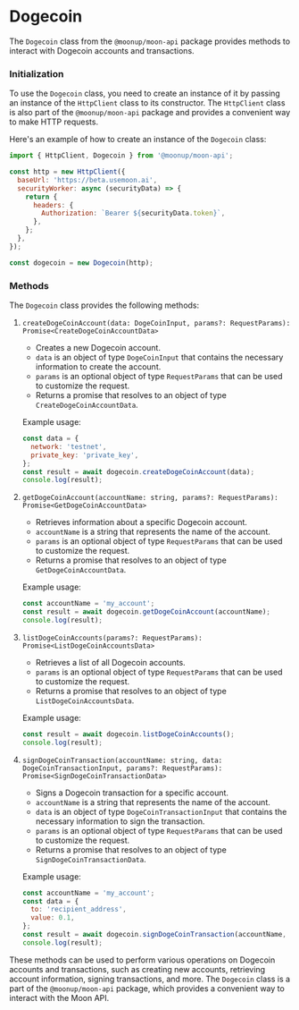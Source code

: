 # Dogecoin

The `Dogecoin` class from the `@moonup/moon-api` package provides methods to interact with Dogecoin accounts and transactions.

### Initialization

To use the `Dogecoin` class, you need to create an instance of it by passing an instance of the `HttpClient` class to its constructor. The `HttpClient` class is also part of the `@moonup/moon-api` package and provides a convenient way to make HTTP requests.

Here's an example of how to create an instance of the `Dogecoin` class:

```javascript
import { HttpClient, Dogecoin } from '@moonup/moon-api';

const http = new HttpClient({
  baseUrl: 'https://beta.usemoon.ai',
  securityWorker: async (securityData) => {
    return {
      headers: {
        Authorization: `Bearer ${securityData.token}`,
      },
    };
  },
});

const dogecoin = new Dogecoin(http);
```

### Methods

The `Dogecoin` class provides the following methods:

1.  `createDogeCoinAccount(data: DogeCoinInput, params?: RequestParams): Promise<CreateDogeCoinAccountData>`

    * Creates a new Dogecoin account.
    * `data` is an object of type `DogeCoinInput` that contains the necessary information to create the account.
    * `params` is an optional object of type `RequestParams` that can be used to customize the request.
    * Returns a promise that resolves to an object of type `CreateDogeCoinAccountData`.

    Example usage:

    ```javascript
    const data = {
      network: 'testnet',
      private_key: 'private_key',
    };
    const result = await dogecoin.createDogeCoinAccount(data);
    console.log(result);
    ```
2.  `getDogeCoinAccount(accountName: string, params?: RequestParams): Promise<GetDogeCoinAccountData>`

    * Retrieves information about a specific Dogecoin account.
    * `accountName` is a string that represents the name of the account.
    * `params` is an optional object of type `RequestParams` that can be used to customize the request.
    * Returns a promise that resolves to an object of type `GetDogeCoinAccountData`.

    Example usage:

    ```javascript
    const accountName = 'my_account';
    const result = await dogecoin.getDogeCoinAccount(accountName);
    console.log(result);
    ```
3.  `listDogeCoinAccounts(params?: RequestParams): Promise<ListDogeCoinAccountsData>`

    * Retrieves a list of all Dogecoin accounts.
    * `params` is an optional object of type `RequestParams` that can be used to customize the request.
    * Returns a promise that resolves to an object of type `ListDogeCoinAccountsData`.

    Example usage:

    ```javascript
    const result = await dogecoin.listDogeCoinAccounts();
    console.log(result);
    ```
4.  `signDogeCoinTransaction(accountName: string, data: DogeCoinTransactionInput, params?: RequestParams): Promise<SignDogeCoinTransactionData>`

    * Signs a Dogecoin transaction for a specific account.
    * `accountName` is a string that represents the name of the account.
    * `data` is an object of type `DogeCoinTransactionInput` that contains the necessary information to sign the transaction.
    * `params` is an optional object of type `RequestParams` that can be used to customize the request.
    * Returns a promise that resolves to an object of type `SignDogeCoinTransactionData`.

    Example usage:

    ```javascript
    const accountName = 'my_account';
    const data = {
      to: 'recipient_address',
      value: 0.1,
    };
    const result = await dogecoin.signDogeCoinTransaction(accountName, data);
    console.log(result);
    ```

These methods can be used to perform various operations on Dogecoin accounts and transactions, such as creating new accounts, retrieving account information, signing transactions, and more. The `Dogecoin` class is a part of the `@moonup/moon-api` package, which provides a convenient way to interact with the Moon API.

